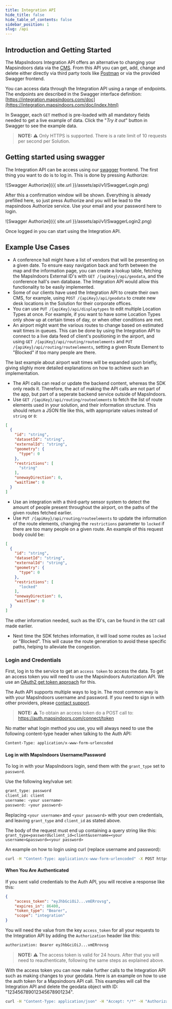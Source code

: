 ```yaml
---
title: Integration API
hide_title: false
hide_table_of_contents: false
sidebar_position: 1
slug: /api
---
```


## Introduction and Getting Started

The MapsIndoors Integration API offers an alternative to changing your Mapsindoors data via the [CMS](https://cms.mapsindoors.com).
From this API you can get, add, change and delete either directly via third party tools like [Postman](https://www.postman.com) or via the provided Swagger frontend.

You can access data through the Integration API using a range of endpoints. The endpoints are described in the Swagger interface definition: [https://integration.mapsindoors.com/doc](https://integration.mapsindoors.com/doc/index.html)

In Swagger, each `GET` method is pre-loaded with all mandatory fields needed to get a live example of data. Click the  "_Try it out_" button in Swagger to see the example data.

> **NOTE:** ⚠️ Only HTTPS is supported. There is a rate limit of 10 requests per second per Solution.

## Getting started using swagger

The Integration API can be access using our [swagger](https://cms.mapsindoors.com/doc) frontend. The first thing you want to do is to log in. This is done by pressing Authorize:

![Swagger Authorize]({{ site.url }}/assets/api/v1/SwaggerLogin.png)

After this a confirmation window will be shown. Everything is already prefilled here, so just press Authorize and you will be lead to the mapsindoos Authorize service. Use your email and your password here to login.

![Swagger Authorize]({{ site.url }}/assets/api/v1/SwaggerLogin2.png)

Once logged in you can start using the Integration API.

## Example Use Cases

* A conference hall might have a list of vendors that will be presenting on a given date. To ensure easy navigation back and forth between the map and the information page, you can create a lookup table, fetching the MapsIndoors External ID's with `GET /{apiKey}/api/geodata`, and the conference hall's own database. The Integration API would allow this functionality to be easily implemented.
* Some of our clients have used the Integration API to create their own CMS, for example, using `POST /{apiKey}/api/geodata` to create new desk locations in the Solution for their corporate offices.
* You can use `PUT /{apiKey}/api/displaytypes` to edit multiple Location Types at once. For example, if you want to have some Location Types only show up at certain times of day, or when other conditions are met.
* An airport might want the various routes to change based on estimated wait times in queues. This can be done by using the Integration API to connect to a live data feed of client's positioning in the airport, and using `GET /{apiKey}/api/routing/routeelements` and `PUT /{apiKey}/api/routing/routeelements`, setting a given Route Element to "Blocked" if too many people are there.

The last example about airport wait times will be expanded upon briefly, giving slighly more detailed explanations on how to achieve such an implementation.

* The API calls can read or update the backend content, whereas the SDK only reads it. Therefore, the act of making the API calls are not part of the app, but part of a seperate backend service outside of MapsIndoors.
* Use `GET /{apiKey}/api/routing/routeelements` to fetch the list of route elements used in your solution, and their information structure. This should return a JSON file like this, with appropriate values instead of `string` or `0`:

```json
[
  {
    "id": "string",
    "datasetId": "string",
    "externalId": "string",
    "geometry": {
      "type": 0
    },
    "restrictions": [
      "string"
    ],
    "onewayDirection": 0,
    "waitTime": 0
  }
]
```

* Use an integration with a third-party sensor system to detect the amount of people present throughout the airport, on the paths of the given routes fetched earlier.
* Use `PUT /{apiKey}/api/routing/routeelements` to update the information of the route elements, changing the `restrictions` parameter to `locked` if there are too many people on a given route. An example of this request body could be:

```json
[
  {
    "id": "string",
    "datasetId": "string",
    "externalId": "string",
    "geometry": {
      "type": 0
    },
    "restrictions": [
      "locked"
    ],
    "onewayDirection": 0,
    "waitTime": 0
  }
]
```

The other information needed, such as the ID's, can be found in the `GET` call made earlier.

* Next time the SDK fetches information, it will load some routes as `locked` or "Blocked". This will cause the route generation to avoid these specific paths, helping to alleviate the congestion.

<!-- ## Commonly Used Operations

If the Integration API is already familiar to you, here we present some of the most commonly used API operations, and some example use-cases. All operations listed here can be found at
[https://integration.mapsindoors.com/doc/index.html](https://integration.mapsindoors.com/doc/index.html).

* `GET /{apiKey}/api/geodata` - Fetches geodata objects (Locations) from a given dataset (Solution) as a `.json` file.
  * This call doesn't have a specific use-case per se, as it's functionality is to fetch the data that you wish to modify with other operations.

* `PUT /{apiKey}/api/geodata` - Updates/modifies a number of existing geodata.
  * This would often be used in extension of `GET /{apiKey}/api/geodata`, to modify the fetched data. An example use-case for this could be to modify the visibility of a specific Location Type, or to add a specific Custom Property to a given Type. -->

### Login and Credentials

First, log in to the service to get an `access token` to access the data. To get an access token you will need to use the Mapsindoors Autorization API. We use an [OAuth2 get token approach](https://auth0.com/docs/api/authentication#get-token) for this.

The Auth API supports multiple ways to log in. The most common way is with your MapsIndoors username and password. If you need to sign in with other providers, please [contact support](https://mapspeople.com/support).

> **NOTE:** ⚠️ To obtain an access token do a POST call to:  https://auth.mapsindoors.com/connect/token

No matter what login method you use, you will always need to use the following content-type header when talking to the Auth API:

```bash
Content-Type: application/x-www-form-urlencoded
```

#### Log in with MapsIndoors Username/Password

To log in with your MapsIndoors login, send them with the `grant_type` set to `password`.

Use the following key/value set:

```bash
grant_type: password
client_id: client
username: <your username>
password: <your password>
```

Replacing `<your username>` and `<your password>` with your own credentials, and leaving `grant_type` and `client_id` as stated above.

The body of the request must end up containing a query string like this:
`grant_type=password&client_id=client&username=<your username>&password=<your password>`

An example on how to login using curl (replace username and password):
```bash
curl -H "Content-Type: application/x-www-form-urlencoded" -X POST https://auth.mapsindoors.com/connect/token -d "grant_type=password&client_id=client&username=example@example.com&password=youpassword"
```


#### When You Are Authenticated

If you sent valid credentials to the Auth API, you will receive a response like this:

```json
{
    "access_token": "eyJhbGciOiJ...vmERrovsg",
    "expires_in": 86400,
    "token_type": "Bearer",
    "scope": "integration"
}
```

You will need the value from the key `access_token` for all your requests to the Integration API by adding the `Authorization` header like this:

```bash
authorization: Bearer eyJhbGciOiJ...vmERrovsg
```

> **NOTE:** ⚠️ The access token is valid for 24 hours. After that you will need to reauthenticate, following the same steps as explained above.

With the access token you can now make further calls to the Integration API such as making changes to your geodata.
Here is an example on how to use the auth token for a Mapsindoors API call. This examples will call the Integration API and delete the geodata object with ID: "123456789012345678901234".

```bash
curl -H "Content-Type: application/json" -H "Accept: */*" -H "Authorization: Bearer eyJhbG... " -X DELETE https://integration.mapsindoors.com/550c26a864617400a40f0000/api/geodata -d "[\"123456789012345678901234\"]
```

